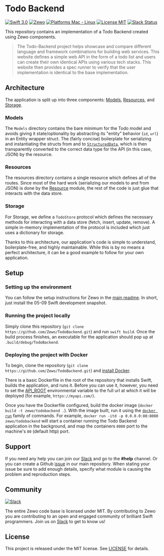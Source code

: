 # Todo Backend
[![Swift 3.0](https://img.shields.io/badge/Swift-3.0-orange.svg?style=flat)](https://developer.apple.com/swift/) [![Zewo](https://img.shields.io/badge/Zewo-0.7-FF7565.svg?style=flat)](http://zewo.io) [![Platforms Mac - Linux](https://img.shields.io/badge/Platforms-OS%20X%20--%20Linux-lightgray.svg?style=flat)](https://developer.apple.com/swift/) [![License MIT](https://img.shields.io/badge/License-MIT-blue.svg?style=flat)](https://tldrlegal.com/license/mit-license) [![Slack Status](https://zewo-slackin.herokuapp.com/badge.svg)](http://slack.zewo.io)

This repository contains an implementation of a Todo Backend created using Zewo components.

> The Todo-Backend project helps showcase and compare different language and framework combinations for building web services. This website defines a simple web API in the form of a todo list and users can create their own identical APIs using various tech stacks. This website then provides a spec runner to verify that the user implementation is identical to the base implementation.

## Architecture
The application is split up into three components: [Models](https://github.com/Zewo/TodoBackend/tree/master/Sources/TodoBackend/Models), [Resources](https://github.com/Zewo/TodoBackend/tree/master/Sources/TodoBackend/Resources), and [Storage](https://github.com/Zewo/TodoBackend/tree/master/Sources/TodoBackend/Storage).

### Models
The `Models` directory contains the bare minimum for the Todo model and avoids giving it state/optionality by abstracting its "entity" behavior (`id`, `url`) in an Entity wrapper struct. The (fairly concise) boilerplate for serializing and instantiating the structs from and to [`StructuredData`](https://github.com/Zewo/StructuredData), which is then transparently converted to the correct data type for the API (in this case, JSON) by the resource.

### Resources
The resources directory contains a single resource which defines all of the routes. Since most of the hard work (serializing our models to and from JSON) is done by the [Resource]([Resource](https://github.com/Zewo/Resource)) module, the rest of the code is just glue that interacts with the data store.

### Storage
For Storage, we define a `TodoStore` protocol which defines the necessary methods for interacting with a data store (fetch, insert, update, remove). A simple in-memory implementation of the protocol is included which just uses a dictionary for storage.

Thanks to this architecture, our application's code is simple to understand, boilerplate-free, and highly maintainable. While this is by no means a perfect architecture, it can be a good example to follow for your own application.

## Setup
### Setting up the environment
You can follow the setup instructions for Zewo in the [main readme](https://github.com/Zewo/Zewo). In short, just install the 05-09 Swift development snapshot.

### Running the project locally
Simply clone this repository (`git clone https://github.com/Zewo/TodoBackend.git`) and run `swift build`. Once the build process finishes, an executable for the application should pop up at `.build/debug/TodoBackend`.

### Deploying the project with Docker
To begin, clone the repository (`git clone https://github.com/Zewo/TodoBackend.git`) and [install Docker](https://docs.docker.com/engine/installation/).

There is a basic Dockerfile in the root of the repository that installs Swift, builds the application, and runs it. Before you can use it, however, you need to set the [API_ROOT](https://github.com/Zewo/TodoBackend/blob/master/Dockerfile#L7) environmental variable to the full url at which it will be deployed (for example, `https://myapi.com/`).

Once you have the Dockerfile configured, build the docker image (`docker build -t zewo/todobackend .`). With the image built, run it using the [`docker run`](https://docs.docker.com/engine/reference/run/) family of commands. For example, `docker run -itd -p 0.0.0.0:80:8080 zewo/todobackend` will start a container running the Todo Backend application in the background, and map the containers `8080` port to the machine's `80` (default http) port.

## Support
If you need any help you can join our [Slack](http://slack.zewo.io) and go to the **#help** channel. Or you can create a Github [issue](https://github.com/Zewo/Zewo/issues/new) in our main repository. When stating your issue be sure to add enough details, specify what module is causing the problem and reproduction steps.

## Community
[![Slack](http://s13.postimg.org/ybwy92ktf/Slack.png)](https://zewo-slackin.herokuapp.com/badge.svg)

The entire Zewo code base is licensed under MIT. By contributing to Zewo you are contributing to an open and engaged community of brilliant Swift programmers. Join us on [Slack](http://slack.zewo.io) to get to know us!

## License
This project is released under the MIT license. See [LICENSE](LICENSE) for details.
